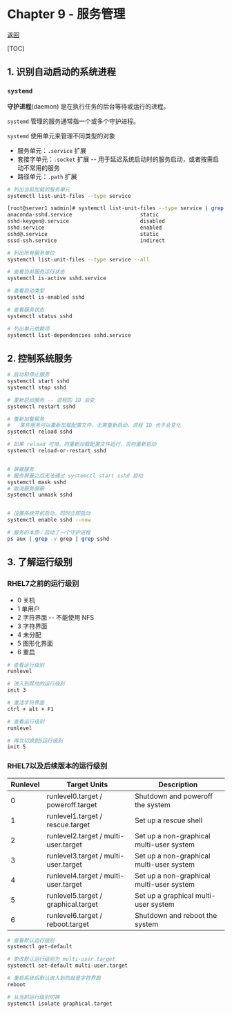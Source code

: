 # Chapter 9 - 服务管理

[返回](../README.md)

[TOC]

## 1. 识别自动启动的系统进程

### `systemd`

**守护进程**(daemon) 是在执行任务的后台等待或运行的进程。

`systemd` 管理的服务通常指一个或多个守护进程。

`systemd` 使用单元来管理不同类型的对象

* 服务单元：`.service` 扩展
* 套接字单元：`.socket` 扩展 -- 用于延迟系统启动时的服务启动，或者按需启动不常用的服务
* 路径单元：`.path` 扩展

```sh
# 列出当前加载的服务单元
systemctl list-unit-files --type service

[root@server1 sadmin]# systemctl list-unit-files --type service | grep ssh
anaconda-sshd.service                      static  
sshd-keygen@.service                       disabled
sshd.service                               enabled 
sshd@.service                              static  
sssd-ssh.service                           indirect

# 列出所有服务单位
systemctl list-unit-files --type service --all

# 查看当前服务运行状态
systemctl is-active sshd.service

# 查看启动类型
systemctl is-enabled sshd

# 查看服务状态
systemctl status sshd

# 列出单元依赖项
systemctl list-dependencies sshd.service

```

## 2. 控制系统服务

```sh
# 启动和停止服务
systemctl start sshd
systemctl stop sshd

# 重新启动服务 -- 进程的 ID 会变
systemctl restart sshd

# 重新加载服务
#	某些服务可以重新加载配置文件，无需重新启动，进程 ID 也不会变化
systemctl reload sshd

# 如果 reload 可用，则重新加载配置文件运行，否则重新启动
systemctl reload-or-restart sshd


# 屏蔽服务
# 服务屏蔽之后无法通过 systemctl start sshd 启动
systemctl mask sshd
# 取消服务屏蔽
systemctl unmask sshd


# 设置系统开机启动，同时立即启动
systemctl enable sshd --now

# 服务的本质：启动了一个守护进程
ps aux | grep -v grep | grep sshd
```

## 3. 了解运行级别

### RHEL7之前的运行级别

* 0 关机
* 1 单用户
* 2 字符界面 -- 不能使用 NFS
* 3 字符界面
* 4 未分配
* 5 图形化界面
* 6 重启

```sh
# 查看运行级别
runlevel

# 进入到其他的运行级别
init 3

# 激活字符界面
ctrl + alt + F1

# 查看运行级别
runlevel

# 再次切换到5运行级别
init 5
```

### RHEL7以及后续版本的运行级别

| Runlevel | Target Units                         | Description                              |
| -------- | ------------------------------------ | ---------------------------------------- |
| 0        | runlevel0.target / poweroff.target   | Shutdown and poweroff the system         |
| 1        | runlevel1.target / rescue.target     | Set up a rescue shell                    |
| 2        | runlevel2.target / multi-user.target | Set up a non-graphical multi-user system |
| 3        | runlevel3.target / multi-user.target | Set up a non-graphical multi-user system |
| 4        | runlevel4.target / multi-user.target | Set up a non-graphical multi-user system |
| 5        | runlevel5.target / graphical.target  | Set up a graphical multi-user system     |
| 6        | runlevel6.target / reboot.target     | Shutdown and reboot the system           |

```sh
# 查看默认运行级别
systemctl get-default

# 更改默认运行级别为 multi-user.target
systemctl set-default multi-user.target

# 重启系统后默认进入到的就是字符界面
reboot

# 从当前运行级别切换
systemctl isolate graphical.target
```